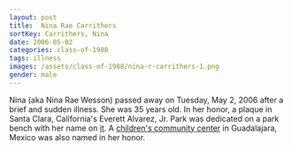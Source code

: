 ```yaml
---
layout: post
title:  Nina Rae Carrithers
sortKey: Carrithers, Nina
date: 2006-05-02
categories: class-of-1988
tags: illness
images: /assets/class-of-1988/nina-r-carrithers-1.png
gender: male
---
```

Nina (aka Nina Rae Wesson) passed away on Tuesday, May 2, 2006 after a brief and sudden illness.  She was 35 years old.  In her honor, a plaque in Santa Clara, California's Everett Alvarez, Jr. Park was dedicated on a park bench with her name on [it](https://www.waymarking.com/waymarks/WMCBW3_Nina_Rae_Wesson_Santa_Clara_CA).  A [children's community center](https://childreninternational.blogspot.com/2007_08_01_archive.html) in Guadalajara, Mexico was also named in her honor.
